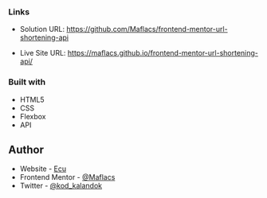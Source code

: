 ### Links

- Solution URL: https://github.com/Maflacs/frontend-mentor-url-shortening-api

- Live Site URL: https://maflacs.github.io/frontend-mentor-url-shortening-api/


### Built with

- HTML5 
- CSS 
- Flexbox
- API


## Author

- Website - [Ecu](https://maflacs.github.io/portfolio/)
- Frontend Mentor - [@Maflacs](https://www.frontendmentor.io/profile/Maflacs)
- Twitter - [@kod_kalandok](https://x.com/kod_kalandok)